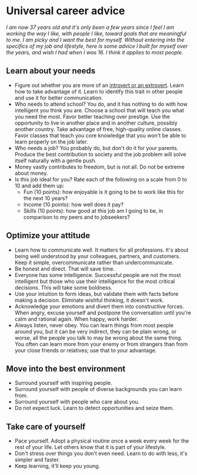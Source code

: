 Universal career advice
=======================

_I am now 37 years old and it's only been a few years since I feel I
am working the way I like, with people I like, toward goals that are
meaningful to me. I am picky and I want the best for myself.
Without entering into the specifics of my job and
lifestyle, here is some advice I built for myself over the years,
and wish I had when I was 16. I think it applies to most people._

Learn about your needs
----------------------

- Figure out whether you are more of an [introvert or an
  extrovert](http://en.wikipedia.org/wiki/Extraversion_and_introversion).
  Learn how to take advantage of it. Learn to identify this
  trait in other people and use it for better communication.
- Who needs to attend school? You do, and it has nothing to do with
  how intelligent you think you are. Choose a school that will teach
  you what you need the most. Favor better teaching over prestige. Use
  the opportunity to live in another place and in another culture,
  possibly another country. Take advantage of free, high-quality
  online classes. Favor classes that teach you core knowledge that you
  won't be able to learn properly on the job later.
- Who needs a job? You probably do, but don't do it for your
  parents. Produce the best contribution to society and the job
  problem will solve itself naturally with a gentle push.
- Money vastly contributes to freedom, but is not all. Do not be
  extreme about money.
- Is this job ideal for you? Rate each of the following on a scale
  from 0 to 10 and add them up:
    * Fun (10 points): how enjoyable is it going to be to work like this for
      the next 10 years?
    * Income (10 points): how well does it pay?
    * Skills (10 points): how good at this job am I going to be, in
      comparison to my peers and to jobseekers?


Optimize your attitude
----------------------

- Learn how to communicate well. It matters for all professions. It's
  about being well understood by your colleagues, partners, and
  customers. Keep it simple, overcommunicate rather than
  undercommunicate.
- Be honest and direct. That will save time.
- Everyone has some intelligence. Successful people are not the most
  intelligent but those who use their intelligence for the most
  critical decisions. This will take some boldness.
- Use your intuition to form ideas, but validate them with facts
  before making a decision. Eliminate wishful thinking, it doesn't
  work.
- Acknowledge your emotions and divert them into constructive
  forces. When angry, excuse yourself and postpone the
  conversation until you're calm and rational again. When happy, work
  harder.
- Always listen, never obey. You can learn things from most people
  around you, but it can be very indirect, they can be plain wrong, or
  worse, all the people you talk to may be wrong about the same
  thing. You often can learn more from your enemy or from strangers
  than from your close friends or relatives; use that to your
  advantage.


Move into the best environment
------------------------------

- Surround yourself with inspiring people.
- Surround yourself with people of diverse backgrounds you can learn from.
- Surround yourself with people who care about you.
- Do not expect luck. Learn to detect opportunities and seize them.


Take care of yourself
---------------------

- Pace yourself. Adopt a physical routine once a week every week for
  the rest of your life. Let others know that it is part of your
  lifestyle.
- Don't stress over things you don't even need. Learn to do with less,
  it's simpler and faster.
- Keep learning, it'll keep you young.
